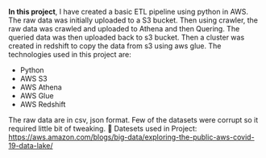 **In this project**, I have created a basic ETL pipeline using python in AWS. The raw data was initially uploaded to a S3 bucket. Then using crawler, the raw data was crawled and uploaded to Athena and then Quering. The queried data was then uploaded back to s3 bucket. Then a cluster was created in redshift to copy the data from s3 using aws glue. The technologies used in this project are: 
- Python
- AWS S3
- AWS Athena
- AWS Glue
- AWS Redshift



The raw data are in csv, json format. Few of the datasets were corrupt so it required little bit of tweaking.
:paperclip: Datesets used in Project: https://aws.amazon.com/blogs/big-data/exploring-the-public-aws-covid-19-data-lake/
